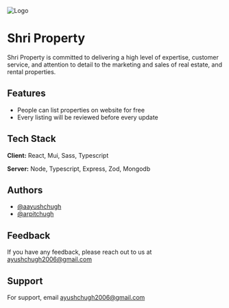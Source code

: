 ![Logo](https://shriproperty.com/images/logo/logo.png)

# Shri Property

Shri Property is committed to delivering a high level of expertise, customer service, and attention to detail to the marketing and sales of real estate, and rental properties.

## Features

- People can list properties on website for free
- Every listing will be reviewed before every update

## Tech Stack

**Client:** React, Mui, Sass, Typescript

**Server:** Node, Typescript, Express, Zod, Mongodb

## Authors

- [@aayushchugh](https://www.github.com/aayushchugh)
- [@arpitchugh](https://www.github.com/arpitchugh)

## Feedback

If you have any feedback, please reach out to us at ayushchugh2006@gmail.com

## Support

For support, email ayushchugh2006@gmail.com
